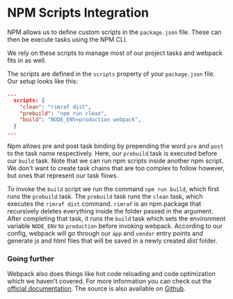 # NPM Scripts Integration

NPM allows us to define custom scripts in the `package.json` file. These can then be execute tasks using the NPM CLI. 

We rely on these scripts to manage most of our project tasks and webpack fits in as well.

The scripts are defined in the `scripts` property of your `package.json` file. Our setup looks like this:

```json
...
  scripts: {
    "clean": "rimraf dist",
    "prebuild": "npm run clean",
    "build": "NODE_ENV=production webpack",
  }
...
```

Npm allows pre and post task binding by prepending the word `pre` and `post` to the task name respectively. Here, our `prebuild` task is executed before our `build` task. Note that we can run npm scripts inside another npm script. We don't want to create task chains that are too complex to follow however, but ones that represent our task flows.

To invoke the `build` script we run the command `npm run build`, which first runs the `prebuild` task. The `prebuild` task runs the `clean` task, which executes the `rimraf dist` command. `rimraf` is an npm package that recursively deletes everything inside the folder passed in the argument. After completing that task, it runs the `build` task which sets the environment variable `NODE_ENV` to `production` before invoking webpack. According to our config, webpack will go through our `app` and `vendor` entry points and generate js and html files that will be saved in a newly created _dist_ folder.

### Going further

Webpack also does things like hot code reloading and code optimization which we haven't covered. For more information you can check out the [official documentation](http://webpack.github.io/docs/). The source is also available on [Github](https://github.com/webpack/webpack).
